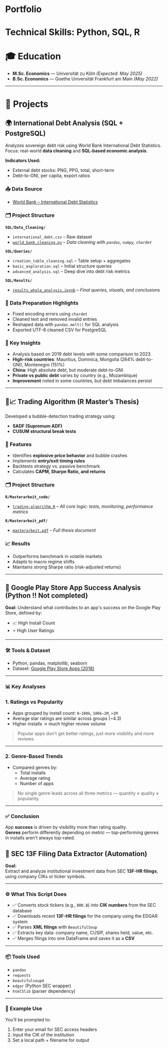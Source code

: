 # Portfolio

# Technical Skills: Python, SQL, R

# 🎓 Education

- **M.Sc. Economics** — Universität zu Köln _(Expected: May 2025)_
- **B.Sc. Economics** — Goethe Universität Frankfurt am Main _(May 2022)_

---

# 📁 Projects

## 🌍 International Debt Analysis (SQL + PostgreSQL)

Analyzes sovereign debt risk using World Bank International Debt Statistics.  
Focus: real-world **data cleaning** and **SQL-based economic analysis**.

**Indicators Used:**
- External debt stocks: PNG, PPG, total, short-term
- Debt-to-GNI, per capita, export ratios

### 📥 Data Source
- [World Bank – International Debt Statistics](https://databank.worldbank.org/source/international-debt-statistics)

### 🗂️ Project Structure

**`SQL/Data_Cleaning/`**
- `international_debt.csv` – Raw dataset
- [`world_bank_cleaning.py`](SQL/Data_Cleaning/world_bank_cleaning.py) – *Data cleaning with `pandas`, `numpy`, `chardet`*

**`SQL/Queries/`**
- `creation_table_cleaning.sql` – Table setup + aggregates
- `basic_exploration.sql` – Initial structure queries
- `advanced_analysis.sql` – Deep dive into debt risk metrics

**`SQL/Results/`**
- [`results_whole_analysis.ipynb`](SQL/Results/results_whole_analysis.ipynb) – *Final queries, visuals, and conclusions*

### 🧹 Data Preparation Highlights

- Fixed encoding errors using `chardet`
- Cleaned text and removed invalid entries
- Reshaped data with `pandas.melt()` for SQL analysis
- Exported UTF-8 cleaned CSV for PostgreSQL

### 📌 Key Insights

- Analysis based on 2019 debt levels with some comparison to 2023
- **High-risk countries**: Mauritius, Dominica, Mongolia (264% debt-to-GNI), Montenegro (151%)
- **China**: High absolute debt, but moderate debt-to-GNI
- **Private vs public debt** varies by country (e.g., Mozambique)
- **Improvement** noted in some countries, but debt imbalances persist

---

## 🤖📈 Trading Algorithm (R Master’s Thesis)

Developed a bubble-detection trading strategy using:
- **SADF (Supremum ADF)**
- **CUSUM structural break tests**

### 📌 Features
- Identifies **explosive price behavior** and bubble crashes
- Implements **entry/exit timing rules**
- Backtests strategy vs. passive benchmark
- Calculates **CAPM, Sharpe Ratio, and returns**

### 🗂️ Project Structure

**`R/Masterarbeit_code/`**
- [`trading-algorithm.R`](R/Masterarbeit_code/trading-algorithm.R) – *All core logic: tests, monitoring, performance metrics*

**`R/Masterarbeit_pdf/`**
- [`masterarbeit.pdf`](R/Masterarbeit_code/trading-algorithm.R) – *Full thesis document*

### 📈 Results

- Outperforms benchmark in volatile markets
- Adapts to macro regime shifts
- Maintains strong Sharpe ratio (risk-adjusted returns)

---


## 📱 Google Play Store App Success Analysis (Python !! Not completed)

**Goal:** Understand what contributes to an app's success on the Google Play Store, defined by:
- 📈 High Install Count
- ⭐ High User Ratings

---

### 🛠️ Tools & Dataset

- Python, pandas, matplotlib, seaborn
- Dataset: [Google Play Store Apps (2018)](https://github.com/schlende/practical-pandas-projects/blob/master/datasets/google-play-store-11-2018.csv)

---

### 📊 Key Analyses

### 1. Ratings vs Popularity
- Apps grouped by install count: `0–100k`, `100k–1M`, `>1M`
- Average star ratings are similar across groups (~4.3)
- Higher installs → much higher review volume
> Popular apps don't get better ratings, just more visibility and more reviews.

---

### 2. Genre-Based Trends
- Compared genres by:
  - Total installs
  - Average rating
  - Number of apps
> No single genre leads across all three metrics — quantity ≠ quality ≠ popularity.

---

### ✅ Conclusion

App **success** is driven by visibility more than rating quality.  
**Genres** perform differently depending on metric — top-performing genres in installs aren't always top-rated.


## 🧾 SEC 13F Filing Data Extractor (Automation)

**Goal:**  
Extract and analyze institutional investment data from SEC **13F-HR filings**, using company CIKs or ticker symbols.

---

### ⚙️ What This Script Does

- ✅ Converts stock tickers (e.g., `BRK.B`) into **CIK numbers** from the SEC database
- ✅ Downloads recent **13F-HR filings** for the company using the EDGAR system
- ✅ Parses **XML filings** with `BeautifulSoup`
- ✅ Extracts key data: company name, CUSIP, shares held, value, etc.
- ✅ Merges filings into one DataFrame and saves it as a **CSV**

---

### 📦 Tools Used

- `pandas`
- `requests`
- `beautifulsoup4`
- `edgar` (Python SEC wrapper)
- `html5lib` (parser dependency)

---

### 🧪 Example Use

You’ll be prompted to:
1. Enter your email for SEC access headers
2. Input the CIK of the institution
3. Set a local path + filename for output



